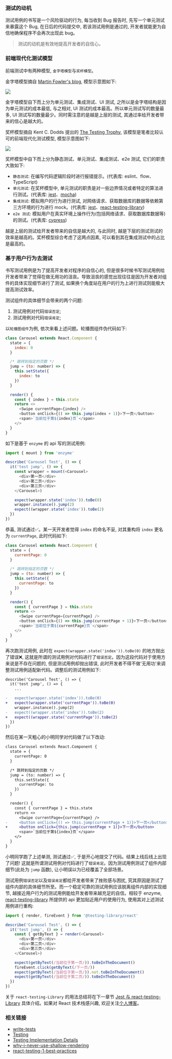 <!--
abbrlink: xghy9857
-->

### 测试的动机

测试用例的书写是一个风险驱动的行为, 每当收到 Bug 报告时, 先写一个单元测试来暴露这个 Bug, 在日后的代码提交中, 若该测试用例是通过的, 开发者就能更为自信地确保程序不会再次出现此 bug。

> 测试的动机是有效地提高开发者的自信心。

### 前端现代化测试模型

前端测试中有两种模型, `金字塔模型`与`奖杯模型`。

金字塔模型摘自 [Martin Fowler's blog](https://martinfowler.com/bliki/TestPyramid.html), 模型示意图如下:

![](http://with.muyunyun.cn/d97821c98ca86b161ac650198e6b44fd.jpg-300)

金字塔模型自下而上分为单元测试、集成测试、UI 测试, 之所以是金字塔结构是因为单元测试的成本最低, 与之相对, UI 测试的成本最高。所以单元测试写的数量最多, UI 测试写的数量最少。同时需注意的是越是上层的测试, 其通过率给开发者带来的信心是越大的。

奖杯模型摘自 Kent C. Dodds 提出的 [The Testing Trophy](https://twitter.com/kentcdodds/status/960723172591992832?ref_src=twsrc%5Etfw%7Ctwcamp%5Etweetembed%7Ctwterm%5E960723172591992832&ref_url=https%3A%2F%2Fkentcdodds.com%2Fblog%2Fwrite-tests), 该模型是笔者比较认可的前端现代化测试模型, 模型示意图如下:

![](http://with.muyunyun.cn/0453d50194dfa1cbf7a4aeb70252c438.jpg-300)

奖杯模型中自下而上分为静态测试、单元测试、集成测试、e2e 测试, 它们的职责大致如下:

* `静态测试`: 在编写代码逻辑阶段时进行报错提示。(代表库: eslint、flow、TypeScript)
* `单元测试`: 在奖杯模型中, 单元测试的职责是对一些边界情况或者特定的算法进行测试。(代表库: [jest](https://github.com/facebook/jest)、[mocha](https://github.com/mochajs/mocha))
* `集成测试`: 模拟用户的行为进行测试, 对网络请求、获取数据库的数据等依赖第三方环境的行为进行 mock。(代表库: [jest](https://github.com/facebook/jest)、[react-testing-library](https://github.com/testing-library/react-testing-library))
* `e2e 测试`: 模拟用户在真实环境上操作行为(包括网络请求、获取数据库数据等)的测试。(代表库: [cypress](https://github.com/cypress-io/cypress))

越是上层的测试给开发者带来的自信是越大的, 与此同时, 越是下层的测试测试的效率是越高的。奖杯模型综合考虑了这两点因素, 可以看到其在集成测试中的占比是最高的。

### 基于用户行为去测试

书写测试用例是为了提高开发者对程序的自信心的, 但是很多时候书写测试用例给开发者带来了觉得在做无用功的沮丧。导致沮丧的感觉出现往往是因为开发者对组件的具体实现细节进行了测试, 如果换个角度站在用户的行为上进行测试则能极大提高测试效率。

测试组件的具体细节会带来的两个问题:

1. 测试用例对代码`错误否定`;
2. 测试用例对代码`错误肯定`;

以`轮播图组件`为例, 依次来看上述问题。轮播图组件伪代码如下:

```js
class Carousel extends React.Component {
  state = {
    index: 0
  }

  /* 跳转到指定的页数 */
  jump = (to: number) => {
    this.setState({
      index: to
    })
  }

  render() {
    const { index } = this.state
    return <>
      <Swipe currentPage={index} />
      <button onClick={() => this.jump(index + 1)}>下一页</button>
      <span>`当前位于第${index}页`</span>
    </>
  }
}
```

如下是基于 `enzyme` 的 api 写的测试用例:

```js
import { mount } from 'enzyme'

describe('Carousel Test', () => {
  it('test jump', () => {
    const wrapper = mount(<Carousel>
      <div>第一页</div>
      <div>第二页</div>
      <div>第三页</div>
    </Carousel>)

    expect(wrapper.state('index')).toBe(0)
    wrapper.instance().jump(2)
    expect((wrapper.state('index')).toBe(2)
  })
})
```

恭喜, 测试通过✅。某一天开发者觉得 `index` 的命名不妥, 对其重构将 `index` 更名为 `currentPage`, 此时代码如下:

```js
class Carousel extends React.Component {
  state = {
    currentPage: 0
  }

  /* 跳转到指定的页数 */
  jump = (to: number) => {
    this.setState({
      currentPage: to
    })
  }

  render() {
    const { currentPage } = this.state
    return <>
      <Swipe currentPage={currentPage} />
      <button onClick={() => this.jump(currentPage + 1)}>下一页</button>
      <span>`当前位于第${currentPage}页`</span>
    </>
  }
}
```

再次跑测试用例, 此时在 `expect(wrapper.state('index')).toBe(0)` 的地方抛出了错误❌, 这就是所谓的测试用例对代码进行了`错误否定`。因为这段代码对于使用方来说是不存在问题的, 但是测试用例却抛出错误, 此时开发者不得不做'无用功'来调整测试用例适配新代码。调整后的测试用例如下:

```diff
describe('Carousel Test', () => {
  it('test jump', () => {
    ...

-   expect(wrapper.state('index')).toBe(0)
+   expect(wrapper.state('currentPage')).toBe(0)
    wrapper.instance().jump(2)
-   expect((wrapper.state('index')).toBe(2)
+   expect((wrapper.state('currentPage')).toBe(2)
  })
})
```

然后在某一天粗心的小明同学对代码做了以下改动:

```diff
class Carousel extends React.Component {
  state = {
    currentPage: 0
  }

  /* 跳转到指定的页数 */
  jump = (to: number) => {
    this.setState({
      currentPage: to
    })
  }

  render() {
    const { currentPage } = this.state
    return <>
      <Swipe currentPage={currentPage} />
-     <button onClick={() => this.jump(currentPage + 1)}>下一页</button>
+     <button onClick={this.jump(currentPage + 1)}>下一页</button>
      <span>`当前位于第${index}页`</span>
    </>
  }
}
```

小明同学跑了上述单测, 测试通过✅, 于是开心地提交了代码。结果上线后线上出现了问题! 这就是所谓测试用例对代码进行了`错误肯定`。因为测试用例测试了组件内部细节(此处为 `jump` 函数), 让小明误以为已经覆盖了全部场景。

测试用例`错误否定`以及`错误肯定`都给开发者带来了挫败感与困扰, 究其原因是测试了组件内部的具体细节所至。而一个稳定可靠的测试用例应该脱离组件内部的实现细节, 越接近用户行为的测试用例能给开发者带来越充足的自信。相较于 enzyme, [react-testing-library](https://github.com/testing-library/react-testing-library) 所提供的 api 更加贴近用户的使用行为, 使用其对上述测试用例进行重构:

```js
import { render, fireEvent } from '@testing-library/react'

describe('Carousel Test', () => {
  it('test jump', () => {
    const { getByText } = render(<Carousel>
      <div>第一页</div>
      <div>第二页</div>
      <div>第三页</div>
    </Carousel>)

    expect(getByText(/当前位于第一页/)).toBeInTheDocument()
    fireEvent.click(getByText(/下一页/))
    expect(getByText(/当前位于第一页/)).not.toBeInTheDocument()
    expect(getByText(/当前位于第二页/)).toBeInTheDocument()
  })
})
```

关于 `react-testing-Library` 的用法总结将在下一章节 [Jest 与 react-testing-Library](https://github.com/MuYunyun/blog/blob/master/React/测试/Jest与ReactTestingLibrary.md) 具体介绍。如果对 React 技术栈感兴趣, 欢迎关注[个人博客](https://github.com/MuYunyun/blog)。

### 相关链接

* [write-tests](https://kentcdodds.com/blog/write-tests)
* [Testing](https://reactjs.org/docs/testing-recipes.html)
* [Testing Implementation Details](https://kentcdodds.com/blog/testing-implementation-details)
* [why-i-never-use-shallow-rendering](https://kentcdodds.com/blog/why-i-never-use-shallow-rendering)
* [react-testing-1-best-practices](https://blog.sapegin.me/all/react-testing-1-best-practices/)